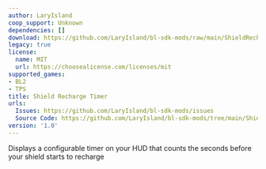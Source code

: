 ```yaml
---
author: LaryIsland
coop_support: Unknown
dependencies: []
download: https://github.com/LaryIsland/bl-sdk-mods/raw/main/ShieldRechargeTimer/ShieldRechargeTimer.zip
legacy: true
license:
  name: MIT
  url: https://choosealicense.com/licenses/mit
supported_games:
- BL2
- TPS
title: Shield Recharge Timer
urls:
  Issues: https://github.com/LaryIsland/bl-sdk-mods/issues
  Source Code: https://github.com/LaryIsland/bl-sdk-mods/tree/main/ShieldRechargeTimer
version: '1.0'
---
```

Displays a configurable timer on your HUD that counts the seconds before your shield starts to recharge